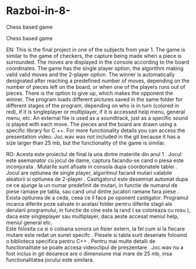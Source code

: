 # Razboi-in-8-
Chess based game

Chess based game

EN:
This is the final project in one of the subjects from year 1. The game is similar to the game of checkers, the capture being made when a piece is surrounded. The moves are 
displayed in the console according to the board coordinates. The game has the single player option, the algorithm making valid valid moves and the 2-player option. The winner is 
automatically designated after reaching a predefined number of moves, depending on the number of pieces left on the board, or when one of the players runs out of pieces. There is
the option to give up, which makes the opponent the winner. The program loads different pictures saved in the same folder for different stages of the program, depending on who is 
in turn (colored in red), if it is singleplayer or multiplayer, if it is accessed help menu, general menu, etc.
An external file is used as a soundtrack, just as a specific sound is played with each move. The pieces and the board are drawn using a specific library for C ++. For more 
functionality details you can access the presentation video. Joc.wav was not included in the git because it has a size larger than 25 mb, but the functionality of the game is
similar.

RO:
Acesta este proiectul de final la una dintre materiile din anul 1 . 
Jocul  este asemanator cu jocul de dame, captura facandu-se cand o piesa este inconjurata . 
Mutarile sunt afisate in consola dupa coordonatele tablei .
Jocul are optiunea de single player, algoritmul facand mutari valabile aleatorii si optiunea de 2-player . 
Castigatorul este desemnat automat dupa ce ce ajunge la un numar predefinit de mutari, in functie de numarul de piese ramase pe
tabla, sau cand unul dintre jucatori ramane fara piese . 
Exista optiunea de a ceda, ceea ce il face pe oponent castigator. 
Programul incarca diferite poze salvate in acelasi folder pentru diferite stagii ale derularii programului, in functie de 
cine este la rand ( se coloreaza cu rosu ), daca este singleplayer sau multiplayer, daca aeste accesat meniul help, meniul general
etc.  
 Este folosita ca si o coloana sonora un fisier extern, la fel cum si la fiecare mutare este redat un sunet specifc .
 Piesele si tabla sunt desenate folosind o biblioteca specifica pentru C++ . 
 Pentru mai multe detalii de functionalitate se poate accesa videoclipul de preszentare . Joc.wav nu a fost inclus in git deoarece
 are o dimensiune mai mare de 25 mb, insa functionalitatea jocului este similara. 
